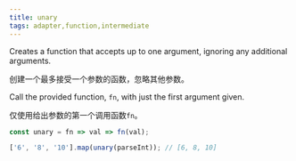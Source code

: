 ```yaml
---
title: unary
tags: adapter,function,intermediate
---
```


Creates a function that accepts up to one argument, ignoring any additional arguments.

创建一个最多接受一个参数的函数，忽略其他参数。

Call the provided function, `fn`, with just the first argument given.

仅使用给出参数的第一个调用函数`fn`。

```js
const unary = fn => val => fn(val);
```

```js
['6', '8', '10'].map(unary(parseInt)); // [6, 8, 10]
```